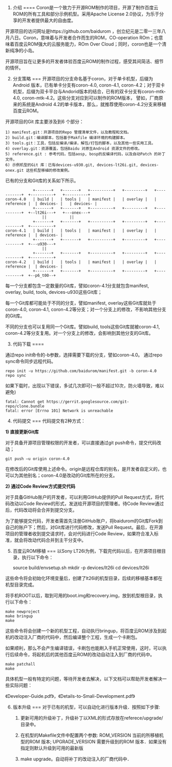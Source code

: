 1. 介绍
====
Coron是一个致力于开源ROM制作的项目，开源了制作百度云ROM的所有工具和部分示例机型。采用Apache License 2.0协议，为乐于分享的开发者提供最大的自由度。

开源项目的访问网址是https://github.com/baidurom
，创立纪元是二零一三年八月八日。Coron，意味着与开发者合作而生的ROM，CO-operation ROm；也意味着百度云ROM强大的云服务能力，ROm Over Cloud；同时，coron也是一个清新纯净的小岛。

开源项目旨在让更多的开发者体验百度云ROM的制作过程，感受其间简洁、细节的情怀。


2. 分支策略
===
开源项目的分支命名基于coron，对于单卡机型，后缀为Android 版本，已有单卡分支有coron-4.0, coron-4.1, coron-4.2；对于双卡机型，后缀为双卡平台与Andorid版本的结合，已有的双卡分支有coron-mtk-4.0, coron-mtk-4.2。这些分支对应到可以制作的ROM版本，
譬如，厂商原来的系统是Android 4.2的单卡版本，那么，就推荐使用coron-4.2分支来移植百度云ROM。

开源项目的Git 库主要涉及到6 个部分：

    1) manifest.git：开源项目的Repo 管理清单文件，以及教程和文档。
    2) build.git：编译脚本，包括基于Makfile 编译环境的构建脚本。
    3) tools.git：工具，包括反编译/编译，解包/打包的脚本，以及其他一些实用工具。
    4) overlay.git：资源覆盖，包括Baidu 对原生Android 资源文件的修改。
    5) reference.git : 参考代码，包括aosp, bosp的反编译代码，以及自动Patch 的补丁文件。
    6) 示例机型的Git 库：已有devices-u930.git, devices-lt26i.git, devices-onex.git 这些机型移植的修改案例。


已有的分支和Git库的关系如下所示。

                +-------+   +-------+   +----------+   +---------+   +-----------+  +----------+   +----------+
    coron-4.0   | build |   | tools |   | manifest |   | overlay |   | reference |  | devices- |   | devices- |
                +-------+   +-------+   +----------+   +---------+   +-----------+  +--lt26i---+   +---onex---+
                    ||          ||
                +-------+   +-------+   +----------+   +---------+   +-----------+  +----------+
    coron-4.1   | build |   | tools |   | manifest |   | overlay |   | reference |  | devices- |
                +-------+   +-------+   +----------+   +---------+   +-----------+  +---u930---+
                    ||                                            
                +-------+   +-------+   +----------+   +---------+   +-----------+  +----------+
    coron-4.2   | build |   | tools |   | manifest |   | overlay |   | reference |  | devices- |
                +-------+   +-------+   +----------+   +---------+   +-----------+  +--p6_t00--+
    
每一个分支都包含一定数量的Git库，譬如coron-4.1分支就包含manifest, overlay, build, tools, devices-u930这些Git库；

每一个Git库都可能处于不同的分支，譬如manifest, overlay这些Git库就处于coron-4.0, coron-4.1, coron-4.2等分支；对一个分支上的修改，不影响其他分支的Git库。

不同的分支也可以复用同一个Git库。譬如build, tools这些Git库就被coron-4.1, coron-4.2等分支复用。对一个分支上的修改，会影响到其他分支的Git库。


3. 代码下载
====

通过repo init命令的-b参数，选择需要下载的分支，譬如coron-4.0。
通过repo sync命令同步远程代码。

    repo init -u https://github.com/baidurom/manifest.git -b coron-4.0
    repo sync

如果下载时，出现以下错误，多试几次即可(一般不超过10次，防火墙导致，难以避免)

    fatal: Cannot get https://gerrit.googlesource.com/git-repo/clone.bundle
    fatal: error [Errno 101] Network is unreachable


4. 代码提交
===
代码提交有2种方式：

<b>1) 直接更新Git库</b>

对于具备开源项目管理权限的开发者，可以直接通过git push命令，提交代码改动；

    git push –u origin coron-4.0

在修改后的Git库使用上述命令。origin是远程仓库的别名，是开发者自定义的，也可以为其他别名；coron-4.0是改动的Git库所在的分支。

<b>2) 通过Code Review方式提交代码</b>

对于具备GitHub账户的开发者，可以利用GitHub提供的Pull Request方式，将代码改动以Code Review的形式，发送给开源项目的管理者。待Code Review通过后，代码改动将会合并到提交分支。

为了能够提交代码，开发者需首先注册GitHub账户，将baidurom的Git库Fork到自己的账户下；然后，对Git库进行代码修改，发送Pull Request。最后，在开源项目的管理者收到提交请求时，会对代码进行Code Review，如果符合准入标准，就会将改动代码合并到主干分支中。


5. 百度云ROM移植
===
以Sony LT26i为例，下载完代码以后，在开源项目根目录，执行以下命令：

    source build/envsetup.sh
    mkdir -p devices/lt26i
    cd devices/lt26i

这些命令将会初始化环境变量后，创建了lt26i的机型目录，后续的移植基本都在机型目录完成。

将手机ROOT以后，取到可用的boot.img和recovery.img，放到机型根目录，执行以下命令：

    make newproject
    make bringup
    make

这些命令将会创建一个新的机型工程，自动执行bringup，将百度云ROM涉及到起机的改动注入厂商的代码中，然后编译整个工程，生成一个卡刷包。

如果顺利，那么不会产生编译错误，卡刷包也能刷入手机正常使用，这时，可以执行后续命令，将起机后的其他百度云ROM的改动自动注入到厂商的代码中。

    make patchall
    make

具体机型一般有特定的问题，等待开发者去解决，以下文档可以帮助开发者解决一些实际问题：

《Developer-Guide.pdf》，《Details-to-Smali-Development.pdf》


6. 版本升级
===
对于已有的机型，可以自动化进行版本升级．按照如下步骤:

    1) 更新可用的升级补丁，升级补丁以XML的形式存放在referece/upgrade/目录中。

    2) 在机型的Makefile文件中配置两个参数: 
       ROM_VERSION 当前的所移植机型的ROM 版本; 
       UPGRADE_VERSION 需要升级到的ROM 版本．如果没有指定则默认升级到可用的最新版

    3) make upgrade。自动将补丁的改动注入的厂商代码中．


